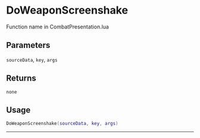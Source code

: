 # DoWeaponScreenshake
Function name in CombatPresentation.lua
## Parameters
`sourceData`, `key`, `args`
## Returns
`none`
## Usage
```lua
DoWeaponScreenshake(sourceData, key, args)
```
---
